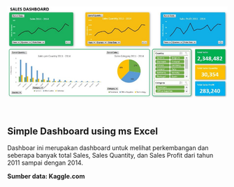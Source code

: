 ![](images/dashboard_md.JPG)

<br>

## Simple Dashboard using ms Excel

Dashboar ini merupakan dashboard untuk melihat perkembangan dan seberapa banyak total Sales, Sales Quantity, dan Sales Profit dari tahun 2011 sampai dengan 2014.

<b>Sumber data: Kaggle.com</b>
